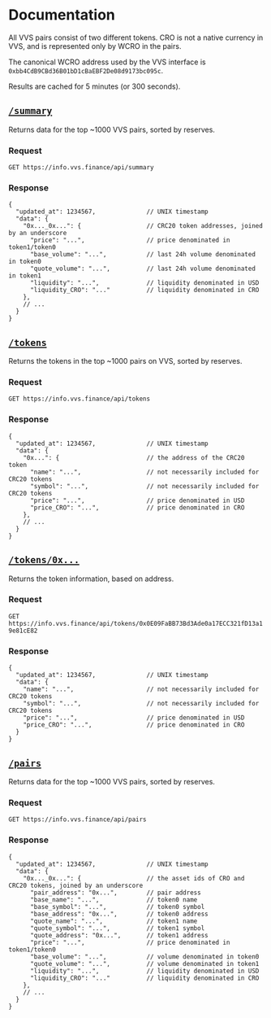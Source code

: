# Documentation

All VVS pairs consist of two different tokens. CRO is not a native currency in VVS, and is represented only by WCRO in the pairs. 

The canonical WCRO address used by the VVS interface is `0xbb4CdB9CBd36B01bD1cBaEBF2De08d9173bc095c`.

Results are cached for 5 minutes (or 300 seconds).

## [`/summary`](https://info.vvs.finance/api/summary)

Returns data for the top ~1000 VVS pairs, sorted by reserves. 

### Request

`GET https://info.vvs.finance/api/summary`

### Response

```json5
{
  "updated_at": 1234567,              // UNIX timestamp
  "data": {
    "0x..._0x...": {                  // CRC20 token addresses, joined by an underscore
      "price": "...",                 // price denominated in token1/token0
      "base_volume": "...",           // last 24h volume denominated in token0
      "quote_volume": "...",          // last 24h volume denominated in token1
      "liquidity": "...",             // liquidity denominated in USD
      "liquidity_CRO": "..."          // liquidity denominated in CRO
    },
    // ...
  }
}
```

## [`/tokens`](https://info.vvs.finance/api/tokens)

Returns the tokens in the top ~1000 pairs on VVS, sorted by reserves.

### Request

`GET https://info.vvs.finance/api/tokens`

### Response

```json5
{
  "updated_at": 1234567,              // UNIX timestamp
  "data": {
    "0x...": {                        // the address of the CRC20 token
      "name": "...",                  // not necessarily included for CRC20 tokens
      "symbol": "...",                // not necessarily included for CRC20 tokens
      "price": "...",                 // price denominated in USD
      "price_CRO": "...",             // price denominated in CRO
    },
    // ...
  }
}
```

## [`/tokens/0x...`](https://info.vvs.finance/api/tokens/0x0E09FaBB73Bd3Ade0a17ECC321fD13a19e81cE82)

Returns the token information, based on address.

### Request

`GET https://info.vvs.finance/api/tokens/0x0E09FaBB73Bd3Ade0a17ECC321fD13a19e81cE82`

### Response

```json5
{
  "updated_at": 1234567,              // UNIX timestamp
  "data": {
    "name": "...",                    // not necessarily included for CRC20 tokens
    "symbol": "...",                  // not necessarily included for CRC20 tokens
    "price": "...",                   // price denominated in USD
    "price_CRO": "...",               // price denominated in CRO
  }
}
```

## [`/pairs`](https://info.vvs.finance/api/pairs)

Returns data for the top ~1000 VVS pairs, sorted by reserves.

### Request

`GET https://info.vvs.finance/api/pairs`

### Response

```json5
{
  "updated_at": 1234567,              // UNIX timestamp
  "data": {
    "0x..._0x...": {                  // the asset ids of CRO and CRC20 tokens, joined by an underscore
      "pair_address": "0x...",        // pair address
      "base_name": "...",             // token0 name
      "base_symbol": "...",           // token0 symbol
      "base_address": "0x...",        // token0 address
      "quote_name": "...",            // token1 name
      "quote_symbol": "...",          // token1 symbol
      "quote_address": "0x...",       // token1 address
      "price": "...",                 // price denominated in token1/token0
      "base_volume": "...",           // volume denominated in token0
      "quote_volume": "...",          // volume denominated in token1
      "liquidity": "...",             // liquidity denominated in USD
      "liquidity_CRO": "..."          // liquidity denominated in CRO
    },
    // ...
  }
}
```
